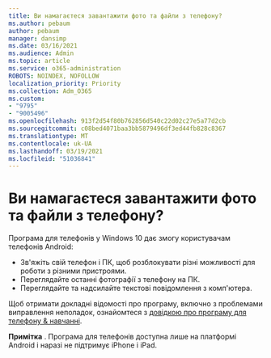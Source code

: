 ```yaml
---
title: Ви намагаєтеся завантажити фото та файли з телефону?
ms.author: pebaum
author: pebaum
manager: dansimp
ms.date: 03/16/2021
ms.audience: Admin
ms.topic: article
ms.service: o365-administration
ROBOTS: NOINDEX, NOFOLLOW
localization_priority: Priority
ms.collection: Adm_O365
ms.custom:
- "9795"
- "9005496"
ms.openlocfilehash: 913f2d54f80b762856d540c22d02c27e5a77d2cb
ms.sourcegitcommit: c08bed4071baa3bb5879496df3ed44fb828c8367
ms.translationtype: MT
ms.contentlocale: uk-UA
ms.lasthandoff: 03/19/2021
ms.locfileid: "51036841"
---
```

# <a name="are-you-trying-to-download-photos-and-files-from-your-phone"></a>Ви намагаєтеся завантажити фото та файли з телефону?

Програма для телефонів у Windows 10 дає змогу користувачам телефонів Android:

- Зв'яжіть свій телефон і ПК, щоб розблокувати різні можливості для роботи з різними пристроями.
- Переглядайте останні фотографії з телефону на ПК.
- Переглядайте та надсилайте текстові повідомлення з комп'ютера.

Щоб отримати докладні відомості про програму, включно з проблемами виправлення неполадок, ознайомтеся з [довідкою про програму для телефону & навчанні](https://support.microsoft.com/your-phone-app).

**Примітка** . Програма для телефонів доступна лише на платформі Android і наразі не підтримує iPhone і iPad.